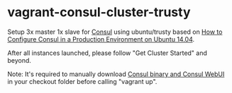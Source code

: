 # vagrant-consul-cluster-trusty

Setup 3x master 1x slave for [Consul](https://www.consul.io/) using ubuntu/trusty based on [How to Configure Consul in a Production Environment on Ubuntu 14.04](https://www.digitalocean.com/community/tutorials/how-to-configure-consul-in-a-production-environment-on-ubuntu-14-04).

After all instances launched, please follow "Get Cluster Started" and beyond.

Note:
It's required to manually download [Consul binary and Consul WebUI](https://www.consul.io/downloads.html) in your checkout folder before calling "vagrant up".
